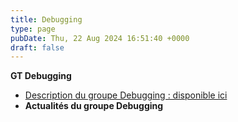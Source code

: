 ```yaml
---
title: Debugging
type: page
pubDate: Thu, 22 Aug 2024 16:51:40 +0000
draft: false
---
```


**GT Debugging**

  * [Description du groupe Debugging : disponible ici](http://gdr-gpl.cnrs.fr/?page_id=165)
  * **Actualités du groupe Debugging**


